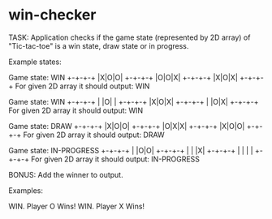 # win-checker
TASK: Application checks if the game state (represented by 2D array) of "Tic-tac-toe" is a win state, draw state or in progress.

Example states:

Game state: WIN
+-+-+-+
|X|O|O|
+-+-+-+
|O|O|X|
+-+-+-+
|X|O|X|
+-+-+-+
For given 2D array it should output: WIN


Game state: WIN
+-+-+-+
| |O| |
+-+-+-+
|X|O|X|
+-+-+-+
| |O|X|
+-+-+-+
For given 2D array it should output: WIN


Game state: DRAW
+-+-+-+
|X|O|O|
+-+-+-+
|O|X|X|
+-+-+-+
|X|O|O|
+-+-+-+
For given 2D array it should output: DRAW

Game state: IN-PROGRESS
+-+-+-+
| |O|O|
+-+-+-+
| | |X|
+-+-+-+
| | | |
+-+-+-+
For given 2D array it should output: IN-PROGRESS


BONUS: Add the winner to output.

Examples: 

WIN. Player O Wins! 
WIN. Player X Wins! 
